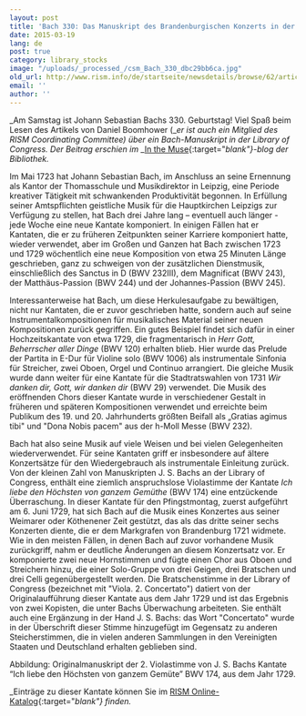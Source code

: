 ```yaml
---
layout: post
title: 'Bach 330: Das Manuskript des Brandenburgischen Konzerts in der Library of Congress'
date: 2015-03-19
lang: de
post: true
category: library_stocks
image: "/uploads/_processed_/csm_Bach_330_dbc29bb6ca.jpg"
old_url: http://www.rism.info/de/startseite/newsdetails/browse/62/article/64/bach-330-the-brandenburg-concerto-manuscript-at-the-library-of-congress.html
email: ''
author: ''
---
```



_Am Samstag ist Johann Sebastian Bachs 330. Geburtstag! Viel Spaß beim Lesen des Artikels von Daniel Boomhower (__er ist auch ein Mitglied des RISM Coordinating Committee) über ein Bach-Manuskript in der Library of Congress. Der Beitrag erschien im_ _[In the Muse](http://blogs.loc.gov/music/2014/02/the-brandenburg-concerto-manuscript-at-the-library-of-congress/){:target="_blank"}-blog der Bibliothek._



Im Mai 1723 hat Johann Sebastian Bach, im Anschluss an seine Ernennung als Kantor der Thomasschule und Musikdirektor in Leipzig, eine Periode kreativer Tätigkeit mit schwankenden Produktivität begonnen. In Erfüllung seiner Amtspflichten geistliche Musik für die Hauptkirchen Leipzigs zur Verfügung zu stellen, hat Bach drei Jahre lang – eventuell auch länger - jede Woche eine neue Kantate komponiert. In einigen Fällen hat er Kantaten, die er zu früheren Zeitpunkten seiner Karriere komponiert hatte, wieder verwendet, aber im Großen und Ganzen hat Bach zwischen 1723 und 1729 wöchentlich eine neue Komposition von etwa 25 Minuten Länge geschrieben, ganz zu schweigen von der zusätzlichen Dienstmusik, einschließlich des Sanctus in D (BWV 232III), dem Magnificat (BWV 243), der Matthäus-Passion (BWV 244) und der Johannes-Passion (BWV 245).



Interessanterweise hat Bach, um diese Herkulesaufgabe zu bewältigen, nicht nur Kantaten, die er zuvor geschrieben hatte, sondern auch auf seine Instrumentalkompositionen für musikalisches Material seiner neuen Kompositionen zurück gegriffen. Ein gutes Beispiel findet sich dafür in einer Hochzeitskantate von etwa 1729, die fragmentarisch in _Herr Gott, Beherrscher aller Dinge_ (BWV 120) erhalten blieb. Hier wurde das Prelude der Partita in E-Dur für Violine solo (BWV 1006) als instrumentale Sinfonia für Streicher, zwei Oboen, Orgel und Continuo arrangiert. Die gleiche Musik wurde dann weiter für eine Kantate für die Stadtratswahlen von 1731 _Wir danken dir, Gott, wir danken dir_ (BWV 29) verwendet. Die Musik des eröffnenden Chors dieser Kantate wurde in verschiedener Gestalt in früheren und späteren Kompositionen verwendet und erreichte beim Publikum des 19. und 20. Jahrhunderts größten Beifall als „Gratias agimus tibi" und "Dona Nobis pacem" aus der h-Moll Messe (BWV 232).



Bach hat also seine Musik auf viele Weisen und bei vielen Gelegenheiten wiederverwendet. Für seine Kantaten griff er insbesondere auf ältere Konzertsätze für den Wiedergebrauch als instrumentale Einleitung zurück. Von der kleinen Zahl von Manuskripten J. S. Bachs an der Library of Congress, enthält eine ziemlich anspruchslose Violastimme der Kantate _Ich liebe den Höchsten von ganzem Gemüthe_ (BWV 174) eine entzückende Überraschung. In dieser Kantate für den Pfingstmontag, zuerst aufgeführt am 6. Juni 1729, hat sich Bach auf die Musik eines Konzertes aus seiner Weimarer oder Köthenener Zeit gestützt, das als das dritte seiner sechs Konzerten diente, die er dem Markgrafen von Brandenburg 1721 widmete. Wie in den meisten Fällen, in denen Bach auf zuvor vorhandene Musik zurückgriff, nahm er deutliche Änderungen an diesem Konzertsatz vor. Er komponierte zwei neue Hornstimmen und fügte einen Chor aus Oboen und Streichern hinzu, die einer Solo-Gruppe von drei Geigen, drei Bratschen und drei Celli gegenübergestellt werden. Die Bratschenstimme in der Library of Congress (bezeichnet mit "Viola. 2. Concertato") datiert von der Originalaufführung dieser Kantate aus dem Jahr 1729 und ist das Ergebnis von zwei Kopisten, die unter Bachs Überwachung arbeiteten. Sie enthält auch eine Ergänzung in der Hand J. S. Bachs: das Wort "Concertato" wurde in der Überschrift dieser Stimme hinzugefügt im Gegensatz zu anderen Steicherstimmen, die in vielen anderen Sammlungen in den Vereinigten Staaten und Deutschland erhalten geblieben sind.



Abbildung: Originalmanuskript der 2. Violastimme von J. S. Bachs Kantate “Ich liebe den Höchsten von ganzem Gemüte” BWV 174, aus dem Jahr 1729.



_Einträge zu dieser Kantate können Sie im [RISM Online-Katalog](https://opac.rism.info/search?View=rism&title=Ich+liebe+den+H%C3%B6chsten+von+ganzem+Gem%C3%BCte){:target="_blank"} finden._



<script type="text/javascript">var switchTo5x=true;</script><script type="text/javascript" src="http://w.sharethis.com/button/buttons.js"></script><script type="text/javascript">stLight.options({publisher: "9b601438-1ce1-49d8-bfd7-9cff5df54c17", doNotHash: false, doNotCopy: false, hashAddressBar: false});</script>